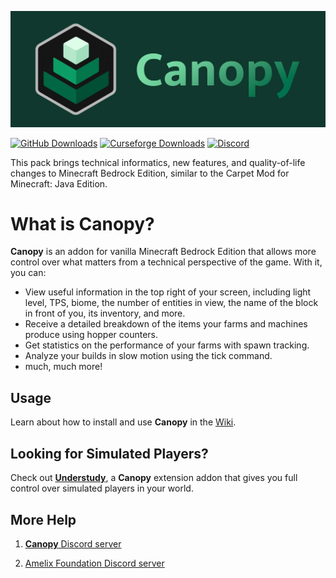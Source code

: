 ![Canopy Logo](./canopylogo_banner.jpg)

[![GitHub Downloads](https://img.shields.io/github/downloads/ForestOfLight/Canopy/total?label=Github%20downloads&logo=github)](https://github.com/ForestOfLight/Canopy/releases/latest)
[![Curseforge Downloads](https://cf.way2muchnoise.eu/full_1062078_downloads.svg)](https://www.curseforge.com/minecraft-bedrock/addons/canopy)
[![Discord](https://badgen.net/discord/members/9KGche8fxm?icon=discord&label=Discord&list=what)](https://discord.gg/9KGche8fxm)

This pack brings technical informatics, new features, and quality-of-life changes to Minecraft Bedrock Edition, similar to the Carpet Mod for Minecraft: Java Edition.

# What is Canopy?

**Canopy** is an addon for vanilla Minecraft Bedrock Edition that allows more control over what matters from a technical perspective of the game. With it, you can:

- View useful information in the top right of your screen, including light level, TPS, biome, the number of entities in view, the name of the block in front of you, its inventory, and more.
- Receive a detailed breakdown of the items your farms and machines produce using hopper counters.
- Get statistics on the performance of your farms with spawn tracking.
- Analyze your builds in slow motion using the tick command.
- much, much more!

## Usage

Learn about how to install and use **Canopy** in the [Wiki](https://github.com/ForestOfLight/Canopy/wiki).

## Looking for Simulated Players?

Check out **[Understudy](https://github.com/ForestOfLight/Understudy)**, a **Canopy** extension addon that gives you full control over simulated players in your world.

## More Help

1. [**Canopy** Discord server](https://discord.gg/9KGche8fxm)

2. [Amelix Foundation Discord server](https://discord.gg/FabqwVzgyD)
